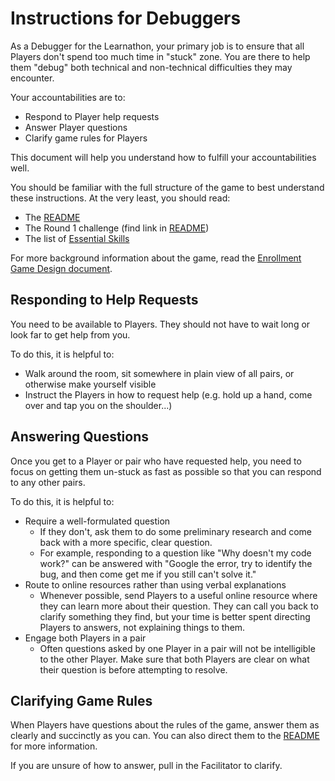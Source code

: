 # Instructions for Debuggers

As a Debugger for the Learnathon, your primary job is to ensure that all Players  don't spend too much time in "stuck" zone. You are there to help them "debug" both technical and non-technical difficulties they may encounter.

Your accountabilities are to:

- Respond to Player help requests
- Answer Player questions
- Clarify game rules for Players

This document will help you understand how to fulfill your accountabilities well.

You should be familiar with the full structure of the game to best understand these instructions. At the very least, you should read:

- The [README](./README.md)
- The Round 1 challenge (find link in [README](./README.md))
- The list of [Essential Skills](./README.md#essential-skills)

For more background information about the game, read the [Enrollment Game Design document](https://docs.google.com/document/d/10_ZUYvicCy8nMCRwJG_FaR0EwRQbBKZdTw9u2CaeA_0/edit#).

## Responding to Help Requests

You need to be available to Players. They should not have to wait long or look far to get help from you.

To do this, it is helpful to:

- Walk around the room, sit somewhere in plain view of all pairs, or otherwise make yourself visible
- Instruct the Players in how to request help (e.g. hold up a hand, come over and tap you on the shoulder...)

## Answering Questions

Once you get to a Player or pair who have requested help, you need to focus on getting them un-stuck as fast as possible so that you can respond to any other pairs.

To do this, it is helpful to:

- Require a well-formulated question
  - If they don't, ask them to do some preliminary research and come back with a more specific, clear question.
  - For example, responding to a question like "Why doesn't my code work?" can be answered with "Google the error, try to identify the bug, and then come get me if you still can't solve it."
- Route to online resources rather than using verbal explanations
  - Whenever possible, send Players to a useful online resource where they can learn more about their question. They can call you back to clarify something they find, but your time is better spent directing Players to answers, not explaining things to them.
- Engage both Players in a pair
  - Often questions asked by one Player in a pair will not be intelligible to the other Player. Make sure that both Players are clear on what their question is before attempting to resolve.

## Clarifying Game Rules

When Players have questions about the rules of the game, answer them as clearly and succinctly as you can. You can also direct them to the [README](./README.md) for more information.

If you are unsure of how to answer, pull in the Facilitator to clarify.
